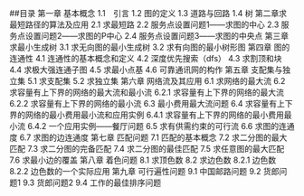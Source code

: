 ##目录
第一章 基本概念
  1.1　引言
  1.2 图的定义
  1.3 道路与回路
  1.4 树
第二章求最短路径的算法及应用
  2.1 求最短路
  2.2 服务点设置问题1――求图的中心
  2.3 服务点设置问题2――求图的P中心
  2.4 服务点设置问题3――求图的中央点
第三章　求最小生成树
  3.1 求无向图的最小生成树
  3.2 求有向图的最小树形图
第四章 图的连通性
  4.1 连通性的基本概念和定义
  4.2 深度优先搜索（dfs）
  4.3 求割顶和块
  4.4 求极大强连通子图
  4.5 求最小点基
  4.6 可靠通讯网的构作
第五章 支配集与独立集
  5.1 求支配集
  5.2 求独立集
第六章 网络流及其应用
  6.1 求网络的最大流
  6.2 求容量有上下界的网络的最大流和最小流
  6.2.1 求容量有上下界的网络的最大流
  6.2.2 求容量有上下界的网络的最小流
  6.3 最小费用最大流问题
  6.4 求容量有上下界的网络的最小费用最小流和应用实例
  6.4.1 求容量有上下界的网络的最小费用最小流
  6.4.2 一个应用实例――餐厅问题
  6.5 求有供需约束的可行流
  6.6 求图的连通度
  6.7 求图的边连通度
第七章 匹配问题
  7.1 匹配的基本概念
  7.2 求二分图的最大匹配
  7.3 求二分图的完备匹配
  7.4 求二分图的最佳匹配
  7.5 求任意图的最大匹配
  7.6 求最小边的覆盖
第八章 着色问题
  8.1 求顶色数
  8.2 求边色数
  8.2.1 边色数
  8.2.2 边色数的一个实际应用
第九章 可行遍性问题
  9.1 中国邮路问题
  9.2 货郎问题1
  9.3 货郎问题2
  9.4 工作的最佳排序问题